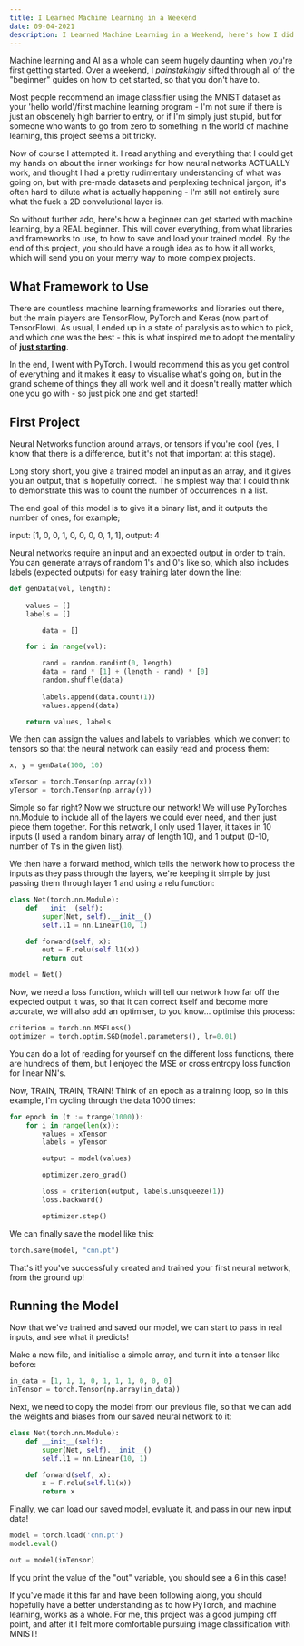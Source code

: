 ```yaml
---
title: I Learned Machine Learning in a Weekend
date: 09-04-2021
description: I Learned Machine Learning in a Weekend, here's how I did it and the steps that I would recommend to take if you want to do the same!
---
```


Machine learning and AI as a whole can seem hugely daunting when you're first getting started. Over a weekend, I *painstakingly* sifted through all of the "beginner" guides on how to get started, so that you don't have to.

Most people recommend an image classifier using the MNIST dataset as your 'hello world'/first machine learning program - I'm not sure if there is just an obscenely high barrier to entry, or if I'm simply just stupid, but for someone who wants to go from zero to something in the world of machine learning, this project seems a bit tricky.

Now of course I attempted it. I read anything and everything that I could get my hands on about the inner workings for how neural networks ACTUALLY work, and thought I had a pretty rudimentary understanding of what was going on, but with pre-made datasets and perplexing technical jargon, it's often hard to dilute what is actually happening - I'm still not entirely sure what the fuck a 2D convolutional layer is.

So without further ado, here's how a beginner can get started with machine learning, by a REAL beginner. This will cover everything, from what libraries and frameworks to use, to how to save and load your trained model. By the end of this project, you should have a rough idea as to how it all works, which will send you on your merry way to more complex projects.

## What Framework to Use

There are countless machine learning frameworks and libraries out there, but the main players are TensorFlow, PyTorch and Keras (now part of TensorFlow). As usual, I ended up in a state of paralysis as to which to pick, and which one was the best - this is what inspired me to adopt the mentality of [**just starting**](https://torbet.co/posts/Just-Start).

In the end, I went with PyTorch. I would recommend this as you get control of everything and it makes it easy to visualise what's going on, but in the grand scheme of things they all work well and it doesn't really matter which one you go with - so just pick one and get started!

## First Project

Neural Networks function around arrays, or tensors if you're cool (yes, I know that there is a difference, but it's not that important at this stage).

Long story short, you give a trained model an input as an array, and it gives you an output, that is hopefully correct. The simplest way that I could think to demonstrate this was to count the number of occurrences in a list.

The end goal of this model is to give it a binary list, and it outputs the number of ones, for example;

input: [1, 0, 0, 1, 0, 0, 0, 0, 1, 1], output: 4

Neural networks require an input and an expected output in order to train. You can generate arrays of random 1's and 0's like so, which also includes labels (expected outputs) for easy training later down the line:

```python
def genData(vol, length):
    
    values = []
    labels = []

		data = []

    for i in range(vol):

        rand = random.randint(0, length)
        data = rand * [1] + (length - rand) * [0]
        random.shuffle(data)
        
        labels.append(data.count(1))
        values.append(data)

    return values, labels
```

We then can assign the values and labels to variables, which we convert to tensors so that the neural network can easily read and process them:

```python
x, y = genData(100, 10)

xTensor = torch.Tensor(np.array(x))
yTensor = torch.Tensor(np.array(y))
```

Simple so far right? Now we structure our network! We will use PyTorches nn.Module to include all of the layers we could ever need, and then just piece them together. For this network, I only used 1 layer, it takes in 10 inputs (I used a random binary array of length 10), and 1 output (0-10, number of 1's in the given list).

We then have a forward method, which tells the network how to process the inputs as they pass through the layers, we're keeping it simple by just passing them through layer 1 and using a relu function:

```python
class Net(torch.nn.Module):
    def __init__(self):
        super(Net, self).__init__()
        self.l1 = nn.Linear(10, 1)

    def forward(self, x):
        out = F.relu(self.l1(x))
        return out

model = Net()
```

Now, we need a loss function, which will tell our network how far off the expected output it was, so that it can correct itself and become more accurate, we will also add an optimiser, to you know... optimise this process:

```python
criterion = torch.nn.MSELoss()
optimizer = torch.optim.SGD(model.parameters(), lr=0.01)
```

You can do a lot of reading for yourself on the different loss functions, there are hundreds of them, but I enjoyed the MSE or cross entropy loss function for linear NN's.

Now, TRAIN, TRAIN, TRAIN! Think of an epoch as a training loop, so in this example, I'm cycling through the data 1000 times: 

```python
for epoch in (t := trange(1000)):
    for i in range(len(x)):
        values = xTensor
        labels = yTensor

        output = model(values)

        optimizer.zero_grad()

        loss = criterion(output, labels.unsqueeze(1))
        loss.backward()

        optimizer.step()
```

We can finally save the model like this:

```python
torch.save(model, "cnn.pt")
```

That's it! you've successfully created and trained your first neural network, from the ground up!

## Running the Model

Now that we've trained and saved our model, we can start to pass in real inputs, and see what it predicts!

Make a new file, and initialise a simple array, and turn it into a tensor like before:

```python
in_data = [1, 1, 1, 0, 1, 1, 1, 0, 0, 0]
inTensor = torch.Tensor(np.array(in_data))
```

Next, we need to copy the model from our previous file, so that we can add the weights and biases from our saved neural network to it:

```python
class Net(torch.nn.Module):
    def __init__(self):
        super(Net, self).__init__()
        self.l1 = nn.Linear(10, 1)

    def forward(self, x):
        x = F.relu(self.l1(x))
        return x
```

Finally, we can load our saved model, evaluate it, and pass in our new input data! 

```python
model = torch.load('cnn.pt')
model.eval()

out = model(inTensor)
```

If you print the value of the "out" variable, you should see a 6 in this case!

If you've made it this far and have been following along, you should hopefully have a better understanding as to how PyTorch, and machine learning, works as a whole. For me, this project was a good jumping off point, and after it I felt more comfortable pursuing image classification with MNIST!